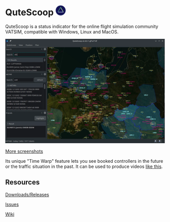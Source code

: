 # QuteScoop <img src="src/images/qs-logo.png" width="32" height="32" />

QuteScoop is a status indicator for the online flight simulation community VATSIM, compatible with Windows, Linux and MacOS.

![QuteScoop window](docs/images/window.webp)

[More screenshots](https://github.com/qutescoop/qutescoop/tree/master/docs/images)

Its unique "Time Warp" feature lets you see booked controllers in the future or the traffic situation in the past.
It can be used to produce videos [like this](https://www.youtube.com/watch?v=oiutpbNhVn4).


## Resources

[Downloads/Releases](https://github.com/qutescoop/qutescoop/releases)

[Issues](https://github.com/qutescoop/qutescoop/issues)

[Wiki](https://github.com/qutescoop/qutescoop/wiki)
